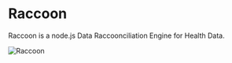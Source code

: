 Raccoon
=========

Raccoon is a node.js Data Raccoonciliation Engine for Health Data.

![Raccoon](http://farm9.staticflickr.com/8366/8465325847_daf121e55e_o.jpg)